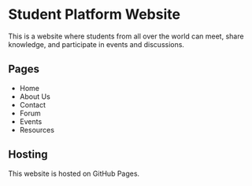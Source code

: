 # Student Platform Website

This is a website where students from all over the world can meet, share knowledge, and participate in events and discussions.

## Pages

- Home
- About Us
- Contact
- Forum
- Events
- Resources

## Hosting

This website is hosted on GitHub Pages.